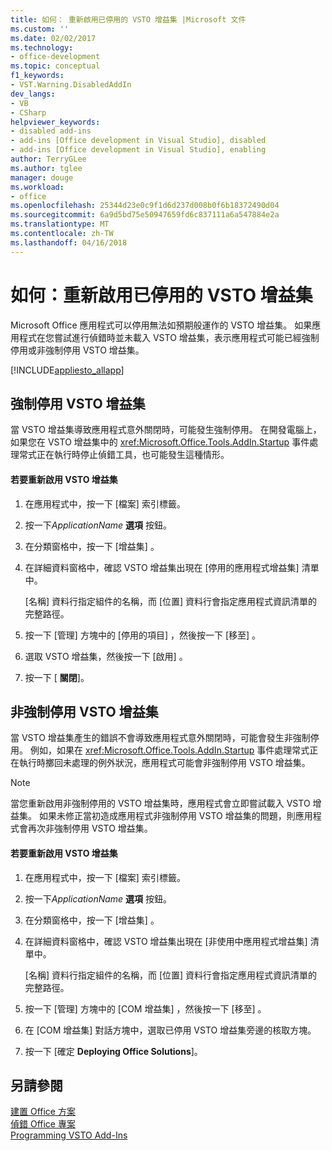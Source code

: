 ```yaml
---
title: 如何： 重新啟用已停用的 VSTO 增益集 |Microsoft 文件
ms.custom: ''
ms.date: 02/02/2017
ms.technology:
- office-development
ms.topic: conceptual
f1_keywords:
- VST.Warning.DisabledAddIn
dev_langs:
- VB
- CSharp
helpviewer_keywords:
- disabled add-ins
- add-ins [Office development in Visual Studio], disabled
- add-ins [Office development in Visual Studio], enabling
author: TerryGLee
ms.author: tglee
manager: douge
ms.workload:
- office
ms.openlocfilehash: 25344d23e0c9f1d6d237d008b0f6b18372490d04
ms.sourcegitcommit: 6a9d5bd75e50947659fd6c837111a6a547884e2a
ms.translationtype: MT
ms.contentlocale: zh-TW
ms.lasthandoff: 04/16/2018
---
```

# <a name="how-to-re-enable-a-vsto-add-in-that-has-been-disabled"></a>如何：重新啟用已停用的 VSTO 增益集
  Microsoft Office 應用程式可以停用無法如預期般運作的 VSTO 增益集。 如果應用程式在您嘗試進行偵錯時並未載入 VSTO 增益集，表示應用程式可能已經強制停用或非強制停用 VSTO 增益集。  
  
 [!INCLUDE[appliesto_allapp](../vsto/includes/appliesto-allapp-md.md)]  
  
## <a name="hard-disabled-vsto-add-ins"></a>強制停用 VSTO 增益集  
 當 VSTO 增益集導致應用程式意外關閉時，可能發生強制停用。 在開發電腦上，如果您在 VSTO 增益集中的 <xref:Microsoft.Office.Tools.AddIn.Startup> 事件處理常式正在執行時停止偵錯工具，也可能發生這種情形。  
  
#### <a name="to-re-enable-a-vsto-add-in"></a>若要重新啟用 VSTO 增益集  
  
1.  在應用程式中，按一下 [檔案]  索引標籤。  
  
2.  按一下*ApplicationName* **選項** 按鈕。  
  
3.  在分類窗格中，按一下 [增益集] 。  
  
4.  在詳細資料窗格中，確認 VSTO 增益集出現在 [停用的應用程式增益集]  清單中。  
  
     [名稱]  資料行指定組件的名稱，而 [位置]  資料行會指定應用程式資訊清單的完整路徑。  
  
5.  按一下 [管理]  方塊中的 [停用的項目] ，然後按一下 [移至] 。  
  
6.  選取 VSTO 增益集，然後按一下 [啟用] 。  
  
7.  按一下 [ **關閉**]。  
  
## <a name="soft-disabled-vsto-add-ins"></a>非強制停用 VSTO 增益集  
 當 VSTO 增益集產生的錯誤不會導致應用程式意外關閉時，可能會發生非強制停用。 例如，如果在 <xref:Microsoft.Office.Tools.AddIn.Startup> 事件處理常式正在執行時擲回未處理的例外狀況，應用程式可能會非強制停用 VSTO 增益集。  
  
> [!NOTE]  
>  當您重新啟用非強制停用的 VSTO 增益集時，應用程式會立即嘗試載入 VSTO 增益集。 如果未修正當初造成應用程式非強制停用 VSTO 增益集的問題，則應用程式會再次非強制停用 VSTO 增益集。  
  
#### <a name="to-re-enable-an-vsto-add-in"></a>若要重新啟用 VSTO 增益集  
  
1.  在應用程式中，按一下 [檔案]  索引標籤。  
  
2.  按一下*ApplicationName* **選項** 按鈕。  
  
3.  在分類窗格中，按一下 [增益集] 。  
  
4.  在詳細資料窗格中，確認 VSTO 增益集出現在 [非使用中應用程式增益集]  清單中。  
  
     [名稱]  資料行指定組件的名稱，而 [位置]  資料行會指定應用程式資訊清單的完整路徑。  
  
5.  按一下 [管理]  方塊中的 [COM 增益集] ，然後按一下 [移至] 。  
  
6.  在 [COM 增益集]  對話方塊中，選取已停用 VSTO 增益集旁邊的核取方塊。  
  
7.  按一下 [確定 **Deploying Office Solutions**]。  
  
## <a name="see-also"></a>另請參閱  
 [建置 Office 方案](../vsto/building-office-solutions.md)   
 [偵錯 Office 專案](../vsto/debugging-office-projects.md)   
 [Programming VSTO Add-Ins](../vsto/programming-vsto-add-ins.md)  
  
  